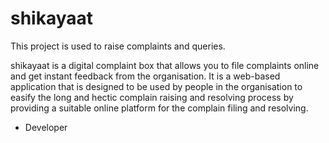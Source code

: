 # shikayaat
This project is used to raise complaints and queries.


shikayaat is a digital complaint box that allows you to file complaints online and get instant feedback from the organisation. It is a web-based application that is designed to be used by people in the organisation to easify the long and hectic complain raising and resolving process by providing a suitable online platform for the complain filing and resolving.

 - Developer

